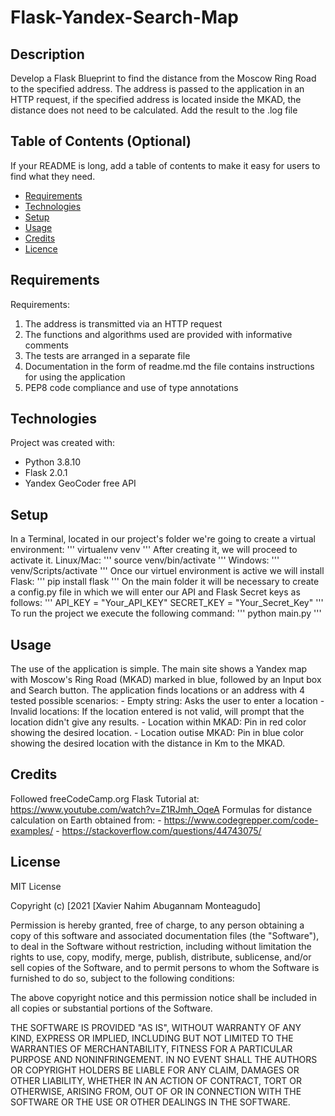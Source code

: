 # Flask-Yandex-Search-Map
## Description
Develop a Flask Blueprint to find the distance from the Moscow Ring Road to the specified address. The address is passed to the application in an HTTP request, if the specified address is located inside the MKAD, the distance does not need to be calculated. Add the result to the .log file

## Table of Contents (Optional)
If your README is long, add a table of contents to make it easy for users to find what they need.
- [Requirements](#requirements)
- [Technologies](#technologies)
- [Setup](#setup)
- [Usage](#usage)
- [Credits](#credits)
- [Licence](#license)

## Requirements
Requirements:
1. The address is transmitted via an HTTP request
2. The functions and algorithms used are provided with informative comments
3. The tests are arranged in a separate file
4. Documentation in the form of readme.md the file contains instructions for using the application
5. PEP8 code compliance and use of type annotations

## Technologies
Project was created with:
* Python 3.8.10
* Flask 2.0.1
* Yandex GeoCoder free API

## Setup
In a Terminal, located in our project's folder we're going to create a virtual environment:
'''
virtualenv venv
'''
After creating it, we will proceed to activate it.
Linux/Mac:
'''
source venv/bin/activate
'''
Windows:
'''
venv/Scripts/activate
'''
Once our virtuel environment is active we will install Flask:
'''
pip install flask
'''
On the main folder it will be necessary to create a config.py file in which we will enter our API and Flask Secret keys as follows:
'''
API_KEY = "Your_API_KEY"
SECRET_KEY = "Your_Secret_Key"
'''
To run the project we execute the following command:
'''
python main.py
'''

## Usage
The use of the application is simple.
The main site shows a Yandex map with Moscow's Ring Road (MKAD) marked in blue, followed by an Input box and Search button.
The application finds locations or an address with 4 tested possible scenarios:
    - Empty string: Asks the user to enter a location
    - Invalid locations: If the location entered is not valid, will prompt that the location didn't give any results.
    - Location within MKAD: Pin in red color showing the desired location.
    - Location outise MKAD: Pin in blue color showing the desired location with the distance in Km to the MKAD. 

## Credits
Followed freeCodeCamp.org Flask Tutorial at: https://www.youtube.com/watch?v=Z1RJmh_OqeA
Formulas for distance calculation on Earth obtained from:
    - https://www.codegrepper.com/code-examples/
    - https://stackoverflow.com/questions/44743075/

## License
MIT License

Copyright (c) [2021 [Xavier Nahim Abugannam Monteagudo]

Permission is hereby granted, free of charge, to any person obtaining a copy
of this software and associated documentation files (the "Software"), to deal
in the Software without restriction, including without limitation the rights
to use, copy, modify, merge, publish, distribute, sublicense, and/or sell
copies of the Software, and to permit persons to whom the Software is
furnished to do so, subject to the following conditions:

The above copyright notice and this permission notice shall be included in all
copies or substantial portions of the Software.

THE SOFTWARE IS PROVIDED "AS IS", WITHOUT WARRANTY OF ANY KIND, EXPRESS OR
IMPLIED, INCLUDING BUT NOT LIMITED TO THE WARRANTIES OF MERCHANTABILITY,
FITNESS FOR A PARTICULAR PURPOSE AND NONINFRINGEMENT. IN NO EVENT SHALL THE
AUTHORS OR COPYRIGHT HOLDERS BE LIABLE FOR ANY CLAIM, DAMAGES OR OTHER
LIABILITY, WHETHER IN AN ACTION OF CONTRACT, TORT OR OTHERWISE, ARISING FROM,
OUT OF OR IN CONNECTION WITH THE SOFTWARE OR THE USE OR OTHER DEALINGS IN THE
SOFTWARE.
